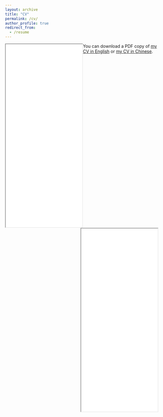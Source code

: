 ```yaml
---
layout: archive
title: "CV"
permalink: /cv/
author_profile: true
redirect_from:
  - /resume
---
```


<div class="box">
  <iframe src="/files/pdf/CV_YuanjianLi_Apr2023.pdf" frameborder="10" scrolling="no" width="50%" height="600" align="left"> </iframe>
</div>

<div class="box">
  <iframe src="/files/pdf/简历_李元健_伦敦国王学院博士_Mar2023.pdf" frameborder="10" scrolling="no" width="50%" height="600" align="right"></iframe>
</div>

You can download a PDF copy of [my CV in English](/files/pdf/CV_YuanjianLi_Apr2023.pdf) or [my CV in Chinese](/files/pdf/简历_李元健_伦敦国王学院博士_Mar2023.pdf).